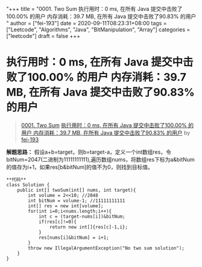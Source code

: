 "+++
title = "0001. Two Sum 执行用时：0 ms, 在所有 Java 提交中击败了100.00% 的用户 内存消耗：39.7 MB, 在所有 Java 提交中击败了90.83% 的用户 "
author = ["fei-193"]
date = 2020-09-11T08:23:31+08:00
tags = ["Leetcode", "Algorithms", "Java", "BitManipulation", "Array"]
categories = ["leetcode"]
draft = false
+++

# 执行用时：0 ms, 在所有 Java 提交中击败了100.00% 的用户 内存消耗：39.7 MB, 在所有 Java 提交中击败了90.83% 的用户

> [0001. Two Sum](https://leetcode-cn.com/problems/two-sum/)
> [执行用时：0 ms, 在所有 Java 提交中击败了100.00% 的用户 内存消耗：39.7 MB, 在所有 Java 提交中击败了90.83% 的用户](https://leetcode-cn.com/problems/two-sum/solution/zhi-xing-yong-shi-0-ms-zai-suo-you-java-ti-jia-452/) by [fei-193](https://leetcode-cn.com/u/fei-193/)

**解题思路：**
假设a+b=target，则b=target-a，定义一个int数组res，令bitNum=2047(二进制为11111111111),遍历数组nums，将数组res下标为a&bitNum的值存为i+1，如果res[b&bitNum]的值不为0，则找到目标值。
```
**代码**
class Solution {
    public int[] twoSum(int[] nums, int target){
        int volume = 2<<10; //2048
        int bitNum = volume-1; //11111111111
        int[] res = new int[volume];
        for(int i=0;i<nums.length;i++){
            int c = (target-nums[i])&bitNum;
            if(res[c]!=0){
                return new int[]{res[c]-1,i};
            }
            res[nums[i]&bitNum] = i+1;
        }
        throw new IllegalArgumentException("No two sum solution");
    }
}
```